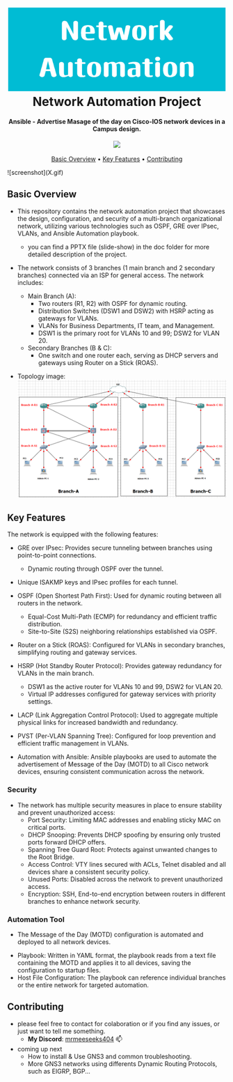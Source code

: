 <h1 align="center">
  <br>
  <img src="Images/README images/Network_Automation.png" alt="Network Automation" width="500">
  <br>
  Network Automation Project
  <br>
</h1>

<h4 align="center">Ansible - Advertise Masage of the day on Cisco-IOS network devices in a Campus design.</h4>

<p align="center">
  
<a href="">
   <img src="https://img.shields.io/github/contributors/MrMeeseeks404/Campus-Network">
</a>
  
</p>

<p align="center">
  <a href="#basic-overview">Basic Overview</a> •
  <a href="#key-features">Key Features</a> •
  <a href="#contributing">Contributing</a> 
</p>
![screenshot](X.gif)


## Basic Overview
* This repository contains the network automation project that showcases the design, configuration, and security of a multi-branch organizational network, utilizing various technologies such as OSPF, GRE over IPsec, VLANs, and Ansible Automation playbook.
  -  you can find a PPTX file (slide-show) in the doc folder for more detailed description of the project.
  
* The network consists of 3 branches (1 main branch and 2 secondary branches) connected via an ISP for general access. The network includes:
  - Main Branch (A):
    - Two routers (R1, R2) with OSPF for dynamic routing.
    - Distribution Switches (DSW1 and DSW2) with HSRP acting as gateways for VLANs.
    - VLANs for Business Departments, IT team, and Management.
    - DSW1 is the primary root for VLANs 10 and 99; DSW2 for VLAN 20.
  - Secondary Branches (B & C):
    - One switch and one router each, serving as DHCP servers and gateways using Router on a Stick (ROAS).

* Topology image:
![Project Topology](Images/topology/project%20take%203.png)


## Key Features
The network is equipped with the following features:
* GRE over IPsec: Provides secure tunneling between branches using point-to-point connections.
  - Dynamic routing through OSPF over the tunnel.

* Unique ISAKMP keys and IPsec profiles for each tunnel.
* OSPF (Open Shortest Path First): Used for dynamic routing between all routers in the network.
  - Equal-Cost Multi-Path (ECMP) for redundancy and efficient traffic distribution.
  - Site-to-Site (S2S) neighboring relationships established via OSPF.
* Router on a Stick (ROAS): Configured for VLANs in secondary branches, simplifying routing and gateway services.
* HSRP (Hot Standby Router Protocol): Provides gateway redundancy for VLANs in the main branch.
  - DSW1 as the active router for VLANs 10 and 99, DSW2 for VLAN 20.
  - Virtual IP addresses configured for gateway services with priority settings.
* LACP (Link Aggregation Control Protocol): Used to aggregate multiple physical links for increased bandwidth and redundancy.
* PVST (Per-VLAN Spanning Tree): Configured for loop prevention and efficient traffic management in VLANs.
* Automation with Ansible: Ansible playbooks are used to automate the advertisement of Message of the Day (MOTD) to all Cisco network devices, ensuring consistent communication across the network.


### Security
* The network has multiple security measures in place to ensure stability and prevent unauthorized access:
  - Port Security: Limiting MAC addresses and enabling sticky MAC on critical ports.
  - DHCP Snooping: Prevents DHCP spoofing by ensuring only trusted ports forward DHCP offers.
  - Spanning Tree Guard Root: Protects against unwanted changes to the Root Bridge.
  - Access Control: VTY lines secured with ACLs, Telnet disabled and all devices share a consistent security policy.
  - Unused Ports: Disabled across the network to prevent unauthorized access.
  - Encryption: SSH, End-to-end encryption between routers in different branches to enhance network security.


### Automation Tool
* The Message of the Day (MOTD) configuration is automated and deployed to all network devices.
- Playbook: Written in YAML format, the playbook reads from a text file containing the MOTD and applies it to all devices, saving the configuration to startup files.
- Host File Configuration: The playbook can reference individual branches or the entire network for targeted automation.


## Contributing
* please feel free to contact for colaboration or if you find any issues, or just want to tell me something.
  - **My Discord**: [mrmeeseeks404](https://discord.com/users/userid/mrmeeseeks404) 📫
* coming up next
  - How to install & Use GNS3 and common troubleshooting.
  - More GNS3 networks using differents Dynamic Routing Protocols, such as EIGRP, BGP...
